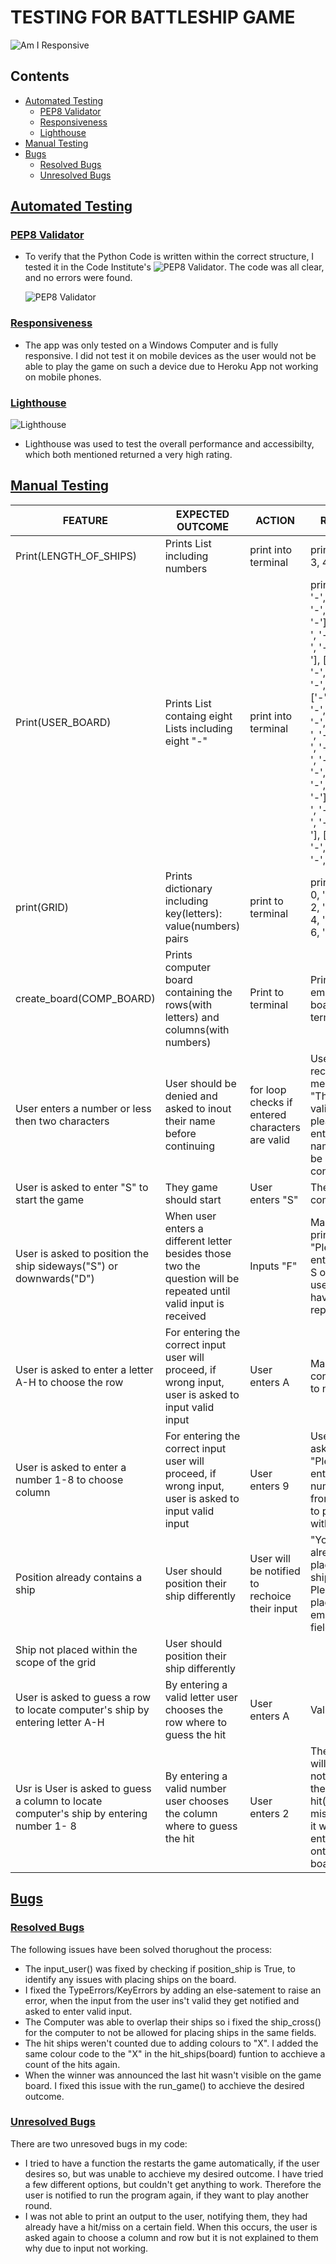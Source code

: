 # TESTING FOR BATTLESHIP GAME

![Am I Responsive](readme.images/Responsive.png)


## Contents
* [Automated Testing](#automatedtesting)
  * [PEP8 Validator](#pep8validator)
  * [Responsiveness](#responsivness)
  * [Lighthouse](#lighthouse)
* [Manual Testing](#manualtesting)
* [Bugs](#bugs)
  * [Resolved Bugs](#resolvedbugs)
  * [Unresolved Bugs](#unresolvedbugs)


## [Automated Testing](#automatedtesting)

### [PEP8 Validator](#pep8validator)

* To verify that the Python Code is written within the correct structure, I tested it in the Code Institute's ![PEP8 Validator](https://pep8ci.herokuapp.com/). The code was all clear, and no errors were found.

  ![PEP8 Validator](readme.images/Pep8Validator.png)

### [Responsiveness](#responsivness)

* The app was only tested on a Windows Computer and is fully responsive. I did not test it on mobile devices as the user would not be able to play the game on such a device due to Heroku App not working on mobile phones.

### [Lighthouse](#lighthouse)

![Lighthouse](readme.images/Lighthouse.png)

* Lighthouse was used to test the overall performance and accessibilty, which both mentioned returned a very high rating.

## [Manual Testing](#manualtesting)


| FEATURE | EXPECTED OUTCOME| ACTION | RESULT |
| -------------              | -------------                                | ------------- | ------------- |
| Print(LENGTH_OF_SHIPS) | Prints List including numbers | print into terminal | prints: [2, 3, 3, 4, 5] |
| Print(USER_BOARD) | Prints List containg eight Lists including eight "-"   | print into terminal | prints: [['-', '-', '-', '-', '-', '-', '-', '-'], ['-', '-', '-', '-', '-', '-', '-', '-'], ['-', '-', '-', '-', '-', '-', '-', '-'], ['-', '-', '-', '-', '-', '-', '-', '-'], ['-', '-', '-', '-', '-', '-', '-', '-'], ['-', '-', '-', '-', '-', '-', '-', '-'], ['-', '-', '-', '-', '-', '-', '-', '-'], ['-', '-', '-', '-', '-', '-', '-', '-']]|
| print(GRID) | Prints dictionary including key(letters): value(numbers) pairs | print to terminal | prints: {'A': 0, 'B': 1, 'C': 2, 'D': 3, 'E': 4, 'F': 5, 'G': 6, 'H': 7}|
| create_board(COMP_BOARD)| Prints computer board containing the rows(with letters) and columns(with numbers) | Print to terminal | Prints empty board to terminal |
| User enters a number or less then two characters | User should be denied and asked to inout their name before continuing | for loop checks if entered characters are valid | User receives message "That's not valid, please enter your name." to be able to continue|
| User is asked to enter "S" to start the game | They game should start | User enters "S" | The game commences |
| User is asked to position the ship sideways("S") or downwards("D") | When user enters a different letter besides those two the question will be repeated until valid input is received | Inputs "F" | Machine prints "Please enter either S or D" and user will have to repeat input |
| User is asked to enter a letter A-H to choose the row | For entering the correct input user will proceed, if wrong input, user is asked to input valid input | User enters A | Machine continues to next step |
| User is asked to enter a number 1-8 to choose column | For entering the correct input user will proceed, if wrong input, user is asked to input valid input | User enters 9 | User is asked "Please enter a valid number from 1-8." to proceed with game |
| Position already contains a ship | User should position their ship differently | User will be notified to rechoice their input | "You have already placed a ship here. Please place in empty field." | User will be notified to rechoice their input | "Please place ship within the grid." |
| Ship not placed within the scope of the grid | User should position their ship differently | 
| User is asked to guess a row to locate computer's ship by entering letter A-H | By entering a valid letter user chooses the row where to guess the hit | User enters A | Valid Input |
| Usr is User is asked to guess a column to locate computer's ship by entering number 1- 8 | By entering a valid number user chooses the column where to guess the hit | User enters 2 | The user will be notified if there was a hit(X) or a miss(/) and it will be entered onto the board |


## [Bugs](#bugs)

### [Resolved Bugs](#resolvedbugs)

The following issues have been solved thorughout the process:
* The input_user() was fixed by checking if position_ship is True, to identify any issues with placing ships on the board.
* I fixed the TypeErrors/KeyErrors by adding an else-satement to raise an error, when the input from the user ins't valid they get notified and asked to enter valid input.
* The Computer was able to overlap their ships so i fixed the ship_cross() for the computer to not be allowed for placing ships in the same fields.
* The hit ships weren't counted due to adding colours to "X". I added the same colour code to the "X" in the hit_ships(board) funtion to acchieve a count of the hits again.
* When the winner was announced the last hit wasn't visible on the game board. I fixed this issue with the run_game() to acchieve the desired outcome.

### [Unresolved Bugs](#unresolvedbugs)
There are two unresoved bugs in my code:
 * I tried to have a function the restarts the game automatically, if the user desires so, but was unable to acchieve my desired outcome. I have tried a few different options, but couldn't get anything to work. Therefore the user is notified to run the program again, if they want to play another round.
 * I was not able to print an output to the user, notifying them, they had already have a hit/miss on a certain field. When this occurs, the user is asked again to choose a column and row but it is not explained to them why due to input not working.